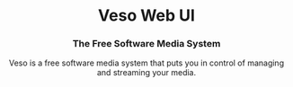 <h1 align="center">Veso Web UI</h1>
<h3 align="center">The Free Software Media System</h3>

<p align="center">
Veso is a free software media system that puts you in control of managing and streaming your media.
</p>

